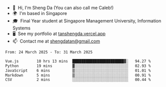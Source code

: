 <!---
tan-sd/tan-sd is a ✨ special ✨ repository because its `README.md` (this file) appears on your GitHub profile.
You can click the Preview link to take a look at your changes.
--->
- 👋  Hi, I'm Sheng Da (You can also call me Caleb!)
- 🌍  I'm based in Singapore
- 🎓  Final Year student at Singapore Management University, Information Systems
- 🖥️  See my portfolio at [tanshengda.vercel.app](https://tanshengda.vercel.app/)
- 📫  Contact me at [shengdatan@gmail.com](mailto:shengdatan@gmail.com)

<!--START_SECTION:waka-->

```txt
From: 24 March 2025 - To: 31 March 2025

Vue.js        10 hrs 13 mins  ███████████████████████▓░   94.27 %
Python        19 mins         ▓░░░░░░░░░░░░░░░░░░░░░░░░   02.93 %
JavaScript    6 mins          ▒░░░░░░░░░░░░░░░░░░░░░░░░   01.01 %
Markdown      5 mins          ▒░░░░░░░░░░░░░░░░░░░░░░░░   00.91 %
CSV           2 mins          ░░░░░░░░░░░░░░░░░░░░░░░░░   00.44 %
```

<!--END_SECTION:waka-->
